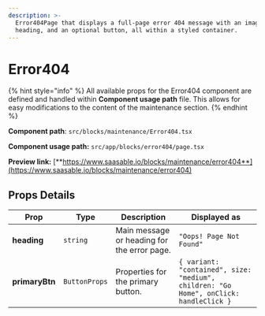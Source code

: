 ```yaml
---
description: >-
  Error404Page that displays a full-page error 404 message with an image, a
  heading, and an optional button, all within a styled container.
---
```


# Error404

{% hint style="info" %}
All available props for the Error404 component are defined and handled within **Component usage path** file. This allows for easy modifications to the content of the maintenance section.
{% endhint %}

**Component path**: `src/blocks/maintenance/Error404.tsx`

**Component usage path:**  `src/app/blocks/error404/page.tsx`

**Preview link:** [**https://www.saasable.io/blocks/maintenance/error404**](https://www.saasable.io/blocks/maintenance/error404)

## Props Details

| Prop           | Type          | Description                                 | Displayed as                                                                          |
| -------------- | ------------- | ------------------------------------------- | ------------------------------------------------------------------------------------- |
| **heading**    | `string`      | Main message or heading for the error page. | `"Oops! Page Not Found"`                                                              |
| **primaryBtn** | `ButtonProps` | Properties for the primary button.          | `{ variant: "contained", size: "medium", children: "Go Home", onClick: handleClick }` |
